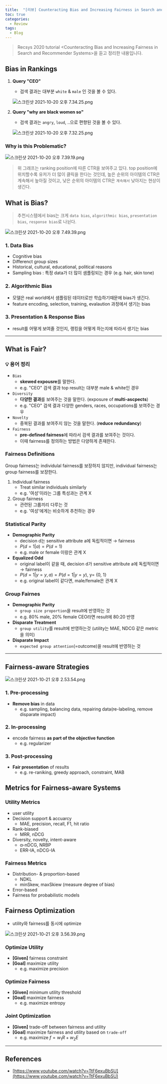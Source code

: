 ```yaml
---
title:  "[리뷰] Counteracting Bias and Increasing Fairness in Search and Recommender Systems"
toc: true
categories:
  - Review
tags:
  - Blog
---
```


> Recsys 2020 tutorial \<Counteracting Bias and Increasing Fairness in Search and Recommender Systems\>을 듣고 정리한 내용입니다.

## Bias in Rankings

1. **Query "CEO"**
    - 검색 결과는 대부분 `white` & `male` 인 것을 볼 수 있다.
    
    ![스크린샷 2021-10-20 오후 7.34.25.png](/assets/posts/스크린샷_2021-10-20_오후_7.32.25.png)
    
2. **Query "why are black women so"**
    - 검색 결과는 `angry`, `loud`, ..으로 편향된 것을 볼 수 있다.
    
    ![스크린샷 2021-10-20 오후 7.32.25.png](/assets/posts/스크린샷_2021-10-20_오후_7.34.25.png)
    

### Why is this Problematic?

![스크린샷 2021-10-20 오후 7.39.19.png](/assets/posts/스크린샷_2021-10-20_오후_7.39.19.png)

> 위 그래프는 ranking position에 따른 CTR을 보여주고 있다. top position에 위치할수록 유저가 더 많이 클릭을 한다는 것인데, 높은 순위의 아이템의 CTR은 계속해서 높아질 것이고, 낮은 순위의 아이템의 CTR은 `계속해서` 낮아지는 현상이 생긴다.
> 

## What is Bias?

> 추천시스템에서 bias는 크게 `data bias`, `algorithmic bias`, `presentation bias`, `response bias`로 나뉜다.
> 

![스크린샷 2021-10-20 오후 7.49.39.png](/assets/posts/스크린샷_2021-10-20_오후_7.49.39.png)

### 1. Data Bias

- Cognitive bias
- Differenct group sizes
- Historical, cultural, educational, political reasons
- Sampling bias : 특정 data가 더 많이 샘플링되는 경우 (e.g. hair, skin tone)

### 2. Algorithmic Bias

- 모델은 real world에서 샘플링된 데이터로만 학습하기때문에 bias가 생긴다.
- feature encoding, selection, training, evalaution 과정에서 생기는 bias

### 3. Presentation & Response Bias

- result를 어떻게 보여줄 것인지, 랭킹을 어떻게 하는지에 따라서 생기는 bias

---

## What is Fair?

### 💡 용어 정리

- `Bias`
    - **skewed expousre**를 말한다.
    - e.g. "CEO" 검색 결과 top result는 대부분 male & white인 경우
- `Diversity`
    - **다양한 결과**를 보여주는 것을 말한다. (exposure of **multi-ascpects**)
    - e.g. "CEO" 검색 결과 다양한 genders, races, occupations를 보여주는 경우
- `Novelty`
    - 중복된 결과를 보여주지 않는 것을 말한다. (**reduce** **redundancy**)
- `Fairness`
    - **pre-defined fairness**에 따라서 검색 결과를 보여주는 것이다.
    - 이때 fairness를 정의하는 방법은 다양하게 존재한다.

### Fairness Definitions

Group fairness는 individulal fairness를 보장하지 않지만, individual fairness는 group fairness를 보장한다. 

1. Individual fairness
    - Treat similar individuals similarly
    - e.g. '여성'이라는 그룹 특성과는 관계 X
2. Group fairness
    - 관련된 그룹끼리 다루는 것
    - e.g. '여성'에게는 비슷하게 추천하는 경우

### Statistical Parity

- **Demographic Parity**
    - decision d는 sensitive attribute a에 독립적이면 → fairness
    - $P(d=1|a) = P(d=1)$
    - e.g. male or female 이랑은 관계 X
- **Equalized Odd**
    - original label이 같을 때, decision d가 sensitive attribute a에 독립적이면 → fairness
    - $P(d=1|y=y, a) = P(d=1|y=y)$, y= {0, 1}
    - e.g. original label이 같다면, male/female은 관계 X

### Group Fairnes

- **Demographic Parity**
    - `group size proportion`을 result에 반영하는 것
    - e.g. 80% male, 20% female CEO라면 result에 80:20 반영
- **Disparate Treatment**
    - `group utility`를 result에 반영하는것 (utility는 MAE, NDCG 같은 metric을 의미)
- **Disparate Impact**
    - `expected group attention`(=outcome)을 result에 반영하는 것

---

## Fairness-aware Strategies

![스크린샷 2021-10-21 오후 2.53.54.png](/assets/posts/스크린샷_2021-10-21_오후_2.53.54.png)

### 1. Pre-processing

- **Remove bias** in data
    - e.g. sampling, balancing data, repairing data(re-labeling, remove disparate impact)

### 2. In-processing

- encode fairness **as part of the objective function**
    - e.g. regularizer

### 3. Post-processing

- **Fair presentation** of results
    - e.g. re-raniking, greedy approach, constraint, MAB

## Metrics for Fairness-aware Systems

### Utility Metrics

- user utility
- Decision support & accuarcy
    - MAE, precision, recall, F1, hit ratio
- Rank-biased
    - MRR, nDCG
- Diversity, novelty, intent-aware
    - α-nDCG, NRBP
    - ERR-IA, nDCG-IA

### Fairness Metrics

- Distribution- & proportion-based
    - NDKL
    - minSkew, maxSkiew (measure degree of bias)
- Error-based
- Fairness for probabilistic models

## Fairness Optimization

- utility와 fairness를 동시에 optimize

![스크린샷 2021-10-21 오후 3.56.39.png](/assets/posts/스크린샷_2021-10-21_오후_3.56.39.png)

### Optimize Utility

- **[Given]** fairness constraint
- **[Goal]** maximize utility
    - e.g. maximize precision

### Optimize Fairness

- **[Given]** minimum utility threshold
- **[Goal]** maximize fairness
    - e.g. maximize entropy

### Joint Optimization

- **[Given]** trade-off between fairness and utility
- **[Goal]** maximize fairness and utility based on `trade-off`
    - e.g. maximize $f = w_1R + w_2E$
    

---

## References

- [https://www.youtube.com/watch?v=TtF6exuBbSU](https://www.youtube.com/watch?v=TtF6exuBbSU)